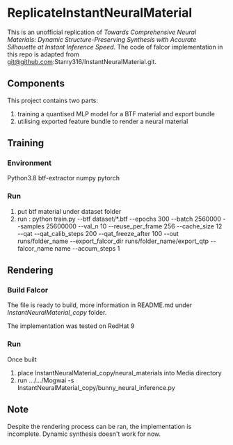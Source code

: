 # ReplicateInstantNeuralMaterial
This is an unofficial replication of *Towards Comprehensive Neural Materials: Dynamic Structure-Preserving Synthesis with Accurate Silhouette at Instant Inference Speed*. The code of falcor implementation in this repo is adapted from git@github.com:Starry316/InstantNeuralMaterial.git.

## Components
This project contains two parts: 
1. training a quantised MLP model for a BTF material and export bundle
2. utilising exported feature bundle to render a neural material
## Training
###	Environment
Python3.8
btf-extractor
numpy
pytorch
### Run
1. put btf material under dataset folder 
2. run : python train.py --btf dataset/*.btf --epochs 300 --batch 2560000 --samples 25600000 --val_n 10 --reuse_per_frame 256 --cache_size 12 --qat --qat_calib_steps 200 --qat_freeze_after 100 --out runs/folder_name  --export_falcor_dir runs/folder_name/export_qtp --falcor_name name --accum_steps 1

## Rendering
### Build Falcor
The file is ready to build, more information in README.md under *InstantNeuralMaterial_copy* folder.

The implementation was tested on RedHat 9
### Run
Once built
1. place InstantNeuralMaterial_copy/neural_materials into Media directory
2. run .../.../Mogwai -s InstantNeuralMaterial_copy/bunny_neural_inference.py

## Note
Despite the rendering process can be ran, the implementation is incomplete. Dynamic synthesis doesn't work for now.
